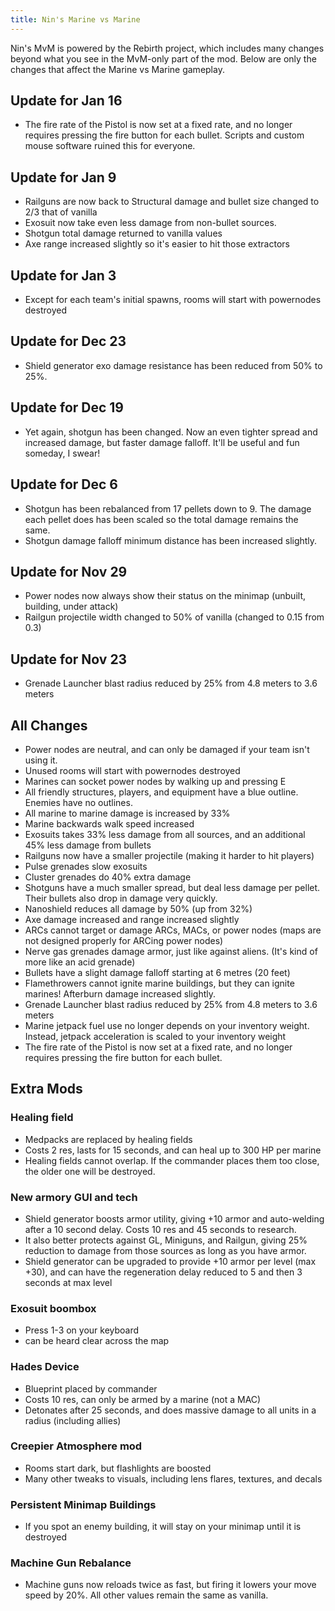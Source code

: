 ```yaml
---
title: Nin's Marine vs Marine
---
```

Nin's MvM is powered by the Rebirth project, which includes many changes beyond what you see in the MvM-only part of the mod. 
Below are only the changes that affect the Marine vs Marine gameplay.

## Update for Jan 16

* The fire rate of the Pistol is now set at a fixed rate, and no longer requires pressing the fire button for each bullet. Scripts and custom mouse software ruined this for everyone.

## Update for Jan 9

* Railguns are now back to Structural damage and bullet size changed to 2/3 that of vanilla
* Exosuit now take even less damage from non-bullet sources.
* Shotgun total damage returned to vanilla values
* Axe range increased slightly so it's easier to hit those extractors

## Update for Jan 3

* Except for each team's initial spawns, rooms will start with powernodes destroyed

## Update for Dec 23

* Shield generator exo damage resistance has been reduced from 50% to 25%.

## Update for Dec 19

* Yet again, shotgun has been changed. Now an even tighter spread and increased damage, but faster damage falloff. It'll be useful and fun someday, I swear!

## Update for Dec 6

* Shotgun has been rebalanced from 17 pellets down to 9. The damage each pellet does has been scaled so the total damage remains the same. 
* Shotgun damage falloff minimum distance has been increased slightly.

## Update for Nov 29

* Power nodes now always show their status on the minimap (unbuilt, building, under attack)
* Railgun projectile width changed to 50% of vanilla (changed to 0.15 from  0.3)

## Update for Nov 23

* Grenade Launcher blast radius reduced by 25% from 4.8 meters to 3.6 meters

## All Changes
* Power nodes are neutral, and can only be damaged if your team isn't using it.
* Unused rooms will start with powernodes destroyed
* Marines can socket power nodes by walking up and pressing E
* All friendly structures, players, and equipment have a blue outline. Enemies have no outlines.
* All marine to marine damage is increased by 33%
* Marine backwards walk speed increased
* Exosuits takes 33% less damage from all sources, and an additional 45% less damage from bullets
* Railguns now have a smaller projectile (making it harder to hit players)
* Pulse grenades slow exosuits
* Cluster grenades do 40% extra damage
* Shotguns have a much smaller spread, but deal less damage per pellet. Their bullets also drop in damage very quickly.
* Nanoshield reduces all damage by 50% (up from 32%)
* Axe damage increased and range increased slightly
* ARCs cannot target or damage ARCs, MACs, or power nodes (maps are not designed properly for ARCing power nodes)
* Nerve gas grenades damage armor, just like against aliens. (It's kind of more like an acid grenade)
* Bullets have a slight damage falloff starting at 6 metres (20 feet)
* Flamethrowers cannot ignite marine buildings, but they can ignite marines! Afterburn damage increased slightly. 
* Grenade Launcher blast radius reduced by 25% from 4.8 meters to 3.6 meters
* Marine jetpack fuel use no longer depends on your inventory weight. Instead, jetpack acceleration is scaled to your inventory weight
* The fire rate of the Pistol is now set at a fixed rate, and no longer requires pressing the fire button for each bullet.

## Extra Mods
### Healing field
* Medpacks are replaced by healing fields
* Costs 2 res, lasts for 15 seconds, and can heal up to 300 HP per marine
* Healing fields cannot overlap. If the commander places them too close, the older one will be destroyed.

### New armory GUI and tech
* Shield generator boosts armor utility, giving +10 armor and auto-welding after a 10 second delay. Costs 10 res and 45 seconds to research.
* It also better protects against GL, Miniguns, and Railgun, giving 25% reduction to damage from those sources as long as you have armor.
* Shield generator can be upgraded to provide +10 armor per level (max +30), and can have the regeneration delay reduced to 5 and then 3 seconds at max level

### Exosuit boombox 
* Press 1-3 on your keyboard
* can be heard clear across the map

### Hades Device
* Blueprint placed by commander
* Costs 10 res, can only be armed by a marine (not a MAC)
* Detonates after 25 seconds, and does massive damage to all units in a radius (including allies)

### Creepier Atmosphere mod
* Rooms start dark, but flashlights are boosted
* Many other tweaks to visuals, including lens flares, textures, and decals

### Persistent Minimap Buildings
* If you spot an enemy building, it will stay on your minimap until it is destroyed

### Machine Gun Rebalance
* Machine guns now reloads twice as fast, but firing it lowers your move speed by 20%. All other values remain the same as vanilla.
